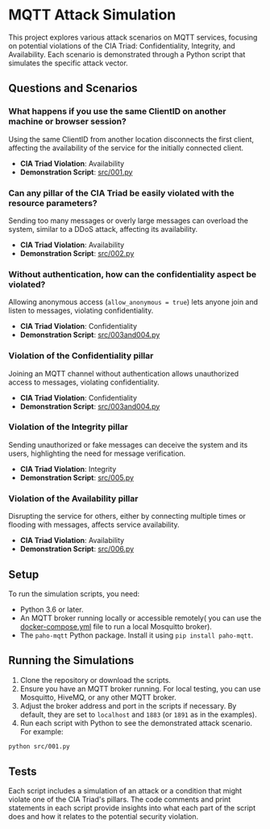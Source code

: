 # MQTT Attack Simulation

This project explores various attack scenarios on MQTT services, focusing on potential violations of the CIA Triad: Confidentiality, Integrity, and Availability. Each scenario is demonstrated through a Python script that simulates the specific attack vector.

## Questions and Scenarios

### What happens if you use the same ClientID on another machine or browser session?

Using the same ClientID from another location disconnects the first client, affecting the availability of the service for the initially connected client.

-   **CIA Triad Violation**: Availability
-   **Demonstration Script**: [src/001.py](./src/001.py)

### Can any pillar of the CIA Triad be easily violated with the resource parameters?

Sending too many messages or overly large messages can overload the system, similar to a DDoS attack, affecting its availability.

-   **CIA Triad Violation**: Availability
-   **Demonstration Script**: [src/002.py](./src/002.py)

### Without authentication, how can the confidentiality aspect be violated?

Allowing anonymous access (`allow_anonymous = true`) lets anyone join and listen to messages, violating confidentiality.

-   **CIA Triad Violation**: Confidentiality
-   **Demonstration Script**: [src/003and004.py](./src/003and004.py)

### Violation of the Confidentiality pillar

Joining an MQTT channel without authentication allows unauthorized access to messages, violating confidentiality.

-   **CIA Triad Violation**: Confidentiality
-   **Demonstration Script**: [src/003and004.py](./src/003and004.py)

### Violation of the Integrity pillar

Sending unauthorized or fake messages can deceive the system and its users, highlighting the need for message verification.

-   **CIA Triad Violation**: Integrity
-   **Demonstration Script**: [src/005.py](./src/005.py)

### Violation of the Availability pillar

Disrupting the service for others, either by connecting multiple times or flooding with messages, affects service availability.

-   **CIA Triad Violation**: Availability
-   **Demonstration Script**: [src/006.py](./src/006.py)

## Setup

To run the simulation scripts, you need:

-   Python 3.6 or later.
-   An MQTT broker running locally or accessible remotely( you can use the [docker-compose.yml](./docker-compose.yml) file to run a local Mosquitto broker).
-   The `paho-mqtt` Python package. Install it using `pip install paho-mqtt`.

## Running the Simulations

1. Clone the repository or download the scripts.
2. Ensure you have an MQTT broker running. For local testing, you can use Mosquitto, HiveMQ, or any other MQTT broker.
3. Adjust the broker address and port in the scripts if necessary. By default, they are set to `localhost` and `1883` (or `1891` as in the examples).
4. Run each script with Python to see the demonstrated attack scenario. For example:

```bash
python src/001.py
```

## Tests

Each script includes a simulation of an attack or a condition that might violate one of the CIA Triad's pillars. The code comments and print statements in each script provide insights into what each part of the script does and how it relates to the potential security violation.
